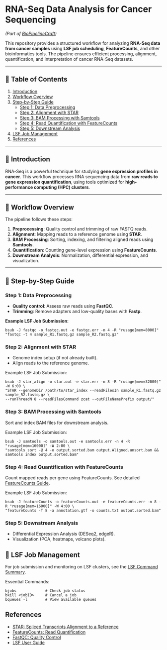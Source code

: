 # **RNA-Seq Data Analysis for Cancer Sequencing**
*(Part of [BioPipelineCraft](https://github.com/dzhao2019/BioPipelineCraft/tree/main/RNA))*

This repository provides a structured workflow for analyzing **RNA-Seq data from cancer samples** using **LSF job scheduling**, **FeatureCounts**, and other bioinformatics tools. The pipeline ensures efficient processing, alignment, quantification, and interpretation of cancer RNA-Seq datasets.

---

## **📌 Table of Contents**
1. [Introduction](#introduction)
2. [Workflow Overview](#workflow-overview)
3. [Step-by-Step Guide](#step-by-step-guide)
   - [Step 1: Data Preprocessing](#step-1-data-preprocessing)
   - [Step 2: Alignment with STAR](#step-2-alignment-with-star)
   - [Step 3: BAM Processing with Samtools](#step-3-bam-processing-with-samtools)
   - [Step 4: Read Quantification with FeatureCounts](#step-4-read-quantification-with-featurecounts)
   - [Step 5: Downstream Analysis](#step-5-downstream-analysis)
4. [LSF Job Management](#lsf-job-management)
5. [References](#references)

---

## **📌 Introduction**
RNA-Seq is a powerful technique for studying **gene expression profiles in cancer**. This workflow processes RNA sequencing data from **raw reads to gene expression quantification**, using tools optimized for **high-performance computing (HPC) clusters**.

---

## **📌 Workflow Overview**
The pipeline follows these steps:

1. **Preprocessing**: Quality control and trimming of raw FASTQ reads.
2. **Alignment**: Mapping reads to a reference genome using **STAR**.
3. **BAM Processing**: Sorting, indexing, and filtering aligned reads using **Samtools**.
4. **Quantification**: Counting gene-level expression using **FeatureCounts**.
5. **Downstream Analysis**: Normalization, differential expression, and visualization.

---

## **📌 Step-by-Step Guide**
### **Step 1: Data Preprocessing**
- **Quality control**: Assess raw reads using **FastQC**.
- **Trimming**: Remove adapters and low-quality bases with **Fastp**.

**Example LSF Job Submission:**
```
bsub -J fastqc -o fastqc.out -e fastqc.err -n 4 -R "rusage[mem=8000]" "fastqc -t 4 sample_R1.fastq.gz sample_R2.fastq.gz"
```
### **Step 2: Alignment with STAR**

* Genome index setup (if not already built).
* Align reads to the reference genome.

Example LSF Job Submission:
```
bsub -J star_align -o star.out -e star.err -n 8 -R "rusage[mem=32000]" -W 6:00 \
"STAR --genomeDir /path/to/star_index --readFilesIn sample_R1.fastq.gz sample_R2.fastq.gz \
--runThreadN 8 --readFilesCommand zcat --outFileNamePrefix output/"

```

### **Step 3: BAM Processing with Samtools**
Sort and index BAM files for downstream analysis.

Example LSF Job Submission:
```
bsub -J samtools -o samtools.out -e samtools.err -n 4 -R "rusage[mem=16000]" -W 2:00 \
"samtools sort -@ 4 -o output.sorted.bam output.Aligned.unsort.bam && samtools index output.sorted.bam"

```

### **Step 4: Read Quantification with FeatureCounts**
Count mapped reads per gene using FeatureCounts.
See detailed [FeatureCounts Guide](https://github.com/dzhao2019/BioPipelineCraft/blob/main/RNA/FeatureCount.md).

Example LSF Job Submission:
```
bsub -J featureCounts -o featureCounts.out -e featureCounts.err -n 8 -R "rusage[mem=16000]" -W 4:00 \
"featureCounts -T 8 -a annotation.gtf -o counts.txt output.sorted.bam"
```


### **Step 5: Downstream Analysis**

* Differential Expression Analysis (DESeq2, edgeR).
* Visualization (PCA, heatmaps, volcano plots).

## **📌 LSF Job Management**
For job submission and monitoring on LSF clusters, see the [LSF Command Summary](https://github.com/dzhao2019/BioPipelineCraft/blob/main/RNA/LSF%20Command%20Summary.md).

Essential Commands:

```
bjobs             # Check job status
bkill <jobID>     # Cancel a job
bqueues -l        # View available queues
```

## References

- [STAR: Spliced Transcripts Alignment to a Reference](https://github.com/alexdobin/STAR)  
- [FeatureCounts: Read Quantification](http://subread.sourceforge.net/)  
- [FastQC: Quality Control](https://www.bioinformatics.babraham.ac.uk/projects/fastqc/)  
- [LSF User Guide](https://www.ibm.com/docs/en/spectrum-lsf)  
